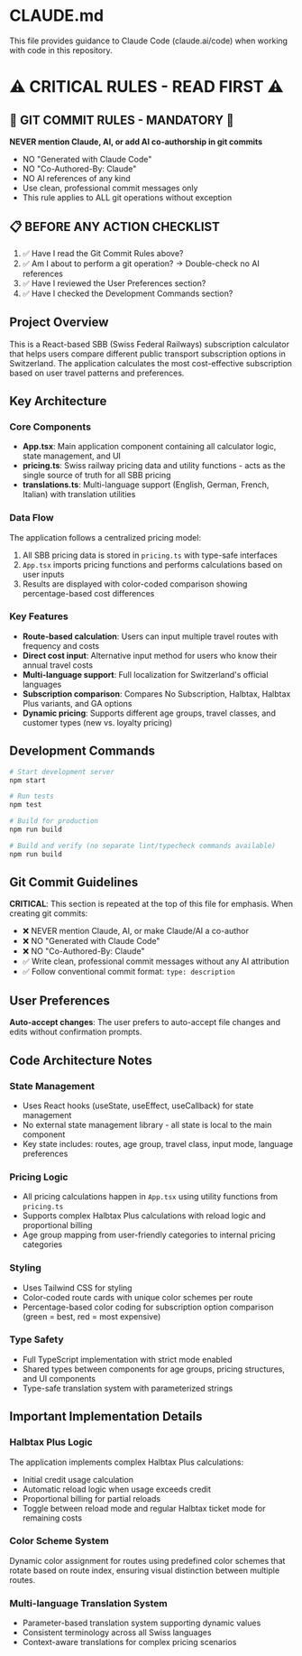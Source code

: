 # CLAUDE.md

This file provides guidance to Claude Code (claude.ai/code) when working with code in this repository.

# ⚠️ CRITICAL RULES - READ FIRST ⚠️

## 🚫 GIT COMMIT RULES - MANDATORY 🚫
**NEVER mention Claude, AI, or add AI co-authorship in git commits**
- NO "Generated with Claude Code" 
- NO "Co-Authored-By: Claude"
- NO AI references of any kind
- Use clean, professional commit messages only
- This rule applies to ALL git operations without exception

## 📋 BEFORE ANY ACTION CHECKLIST
1. ✅ Have I read the Git Commit Rules above?
2. ✅ Am I about to perform a git operation? → Double-check no AI references
3. ✅ Have I reviewed the User Preferences section?
4. ✅ Have I checked the Development Commands section?

## Project Overview

This is a React-based SBB (Swiss Federal Railways) subscription calculator that helps users compare different public transport subscription options in Switzerland. The application calculates the most cost-effective subscription based on user travel patterns and preferences.

## Key Architecture

### Core Components
- **App.tsx**: Main application component containing all calculator logic, state management, and UI
- **pricing.ts**: Swiss railway pricing data and utility functions - acts as the single source of truth for all SBB pricing
- **translations.ts**: Multi-language support (English, German, French, Italian) with translation utilities

### Data Flow
The application follows a centralized pricing model:
1. All SBB pricing data is stored in `pricing.ts` with type-safe interfaces
2. `App.tsx` imports pricing functions and performs calculations based on user inputs
3. Results are displayed with color-coded comparison showing percentage-based cost differences

### Key Features
- **Route-based calculation**: Users can input multiple travel routes with frequency and costs
- **Direct cost input**: Alternative input method for users who know their annual travel costs
- **Multi-language support**: Full localization for Switzerland's official languages
- **Subscription comparison**: Compares No Subscription, Halbtax, Halbtax Plus variants, and GA options
- **Dynamic pricing**: Supports different age groups, travel classes, and customer types (new vs. loyalty pricing)

## Development Commands

```bash
# Start development server
npm start

# Run tests
npm test

# Build for production
npm run build

# Build and verify (no separate lint/typecheck commands available)
npm run build
```

## Git Commit Guidelines

**CRITICAL**: This section is repeated at the top of this file for emphasis. When creating git commits:
- ❌ NEVER mention Claude, AI, or make Claude/AI a co-author
- ❌ NO "Generated with Claude Code"
- ❌ NO "Co-Authored-By: Claude" 
- ✅ Write clean, professional commit messages without any AI attribution
- ✅ Follow conventional commit format: `type: description`

## User Preferences

**Auto-accept changes**: The user prefers to auto-accept file changes and edits without confirmation prompts.

## Code Architecture Notes

### State Management
- Uses React hooks (useState, useEffect, useCallback) for state management
- No external state management library - all state is local to the main component
- Key state includes: routes, age group, travel class, input mode, language preferences

### Pricing Logic
- All pricing calculations happen in `App.tsx` using utility functions from `pricing.ts`
- Supports complex Halbtax Plus calculations with reload logic and proportional billing
- Age group mapping from user-friendly categories to internal pricing categories

### Styling
- Uses Tailwind CSS for styling
- Color-coded route cards with unique color schemes per route
- Percentage-based color coding for subscription option comparison (green = best, red = most expensive)

### Type Safety
- Full TypeScript implementation with strict mode enabled
- Shared types between components for age groups, pricing structures, and UI components
- Type-safe translation system with parameterized strings

## Important Implementation Details

### Halbtax Plus Logic
The application implements complex Halbtax Plus calculations:
- Initial credit usage calculation
- Automatic reload logic when usage exceeds credit
- Proportional billing for partial reloads
- Toggle between reload mode and regular Halbtax ticket mode for remaining costs

### Color Scheme System
Dynamic color assignment for routes using predefined color schemes that rotate based on route index, ensuring visual distinction between multiple routes.

### Multi-language Translation System
- Parameter-based translation system supporting dynamic values
- Consistent terminology across all Swiss languages
- Context-aware translations for complex pricing scenarios